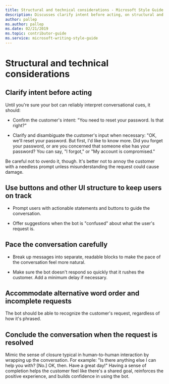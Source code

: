 ```yaml
---
title: Structural and technical considerations - Microsoft Style Guide
description: Discusses clarify intent before acting, on structural and technical considerations, until you're sure your bot can reliably interpret conversational cues.
author: pallep
ms.author: pallep
ms.date: 02/21/2019
ms.topic: contributor-guide
ms.service: microsoft-writing-style-guide
---
```


# Structural and technical considerations

<h2>Clarify intent before acting</h2>

Until you're sure your bot can reliably interpret conversational cues, it should: 

- Confirm the customer's intent: "You need to reset your password. Is that right?" 

- Clarify and disambiguate the customer's input when necessary: "OK, we'll reset your password. But first, I'd like to know more. 
Did you forget your password, or are you concerned that someone else has your password? You can say, "I forgot," or "My account is compromised."  

Be careful not to overdo it, though. It's better not to annoy the customer with a needless prompt unless misunderstanding 
the request could cause damage. 

<h2>Use buttons and other UI structure to keep users on track</h2>

- Prompt users with actionable statements and buttons to guide the conversation. 

- Offer suggestions when the bot is "confused" about what the user's request is. 

<h2>Pace the conversation carefully</h2>

- Break up messages into separate, readable blocks to make the pace of the conversation feel more natural. 

- Make sure the bot doesn't respond so quickly that it rushes the customer. Add a minimum delay if necessary.  

<h2>Accommodate alternative word order and incomplete requests</h2>

The bot should be able to recognize the customer's request, regardless of how it's phrased. 

<h2>Conclude the conversation when the request is resolved</h2> 

Mimic the sense of closure typical in human-to-human interaction by wrapping up the conversation. For example: "Is there 
anything else I can help you with? [No.] OK, then. Have a great day!" Having a sense of completion helps the customer feel 
like there's a shared goal, reinforces the positive experience, and builds confidence in using the bot. 
